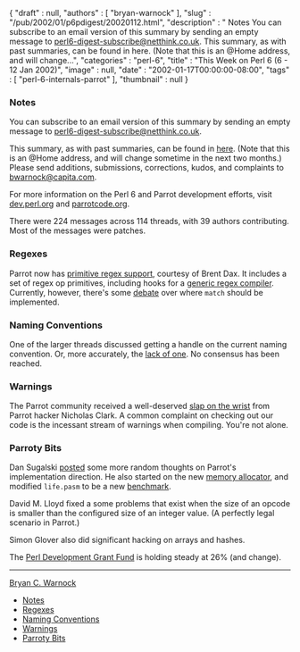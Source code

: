 {
   "draft" : null,
   "authors" : [
      "bryan-warnock"
   ],
   "slug" : "/pub/2002/01/p6pdigest/20020112.html",
   "description" : " Notes You can subscribe to an email version of this summary by sending an empty message to perl6-digest-subscribe@netthink.co.uk. This summary, as with past summaries, can be found in here. (Note that this is an @Home address, and will change...",
   "categories" : "perl-6",
   "title" : "This Week on Perl 6 (6 - 12 Jan 2002)",
   "image" : null,
   "date" : "2002-01-17T00:00:00-08:00",
   "tags" : [
      "perl-6-internals-parrot"
   ],
   "thumbnail" : null
}



### <span id="Notes">Notes</span>

You can subscribe to an email version of this summary by sending an empty message to <perl6-digest-subscribe@netthink.co.uk>.

This summary, as with past summaries, can be found in [here](http://members.home.com/bcwarno/Perl6/digests/). (Note that this is an @Home address, and will change sometime in the next two months.) Please send additions, submissions, corrections, kudos, and complaints to <bwarnock@capita.com>.

For more information on the Perl 6 and Parrot development efforts, visit [dev.perl.org](http://dev.perl.org/perl6/) and [parrotcode.org](http://www.parrotcode.org/).

There were 224 messages across 114 threads, with 39 authors contributing. Most of the messages were patches.

### <span id="Regexes">Regexes</span>

Parrot now has [primitive regex support](http://archive.develooper.com/perl6-internals@perl.org/msg07641.html), courtesy of Brent Dax. It includes a set of regex op primitives, including hooks for a [generic regex compiler](http://archive.develooper.com/perl6-internals@perl.org/msg07767.html). Currently, however, there's some [debate](http://archive.develooper.com/perl6-internals@perl.org/msg07738.html) over where `match` should be implemented.

### <span id="Naming_Conventions">Naming Conventions</span>

One of the larger threads discussed getting a handle on the current naming convention. Or, more accurately, the [lack of one](http://archive.develooper.com/perl6-internals@perl.org/msg07696.html). No consensus has been reached.

### <span id="Warnings">Warnings</span>

The Parrot community received a well-deserved [slap on the wrist](http://archive.develooper.com/perl6-internals@perl.org/msg07756.html) from Parrot hacker Nicholas Clark. A common complaint on checking out our code is the incessant stream of warnings when compiling. You're not alone.

### <span id="Parroty_Bits">Parroty Bits</span>

Dan Sugalski [posted](http://archive.develooper.com/perl6-internals@perl.org/msg07627.html) some more random thoughts on Parrot's implementation direction. He also started on the new [memory allocator](http://archive.develooper.com/perl6-internals@perl.org/msg07729.html), and modified `life.pasm` to be a new [benchmark](http://archive.develooper.com/perl6-internals@perl.org/msg07703.html).

David M. Lloyd fixed a some problems that exist when the size of an opcode is smaller than the configured size of an integer value. (A perfectly legal scenario in Parrot.)

Simon Glover also did significant hacking on arrays and hashes.

The [Perl Development Grant Fund](http://donate.perl-foundation.org) is holding steady at 26% (and change).

------------------------------------------------------------------------

[Bryan C. Warnock](http://members.home.com/bcwarno/Perl6/)
-   [Notes](#Notes)
-   [Regexes](#Regexes)
-   [Naming Conventions](#Naming_Conventions)
-   [Warnings](#Warnings)
-   [Parroty Bits](#Parroty_Bits)

